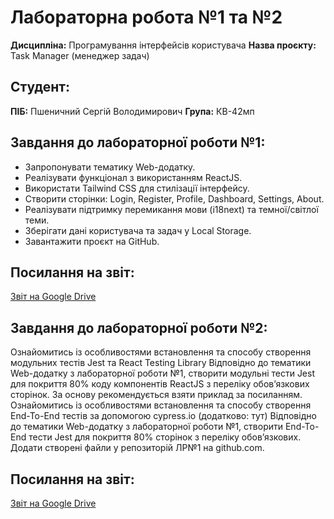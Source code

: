 # Лабораторна робота №1 та №2
**Дисципліна:** Програмування інтерфейсів користувача 
**Назва проєкту:** Task Manager (менеджер задач)

## Студент:
**ПІБ:** Пшеничний Сергій Володимирович 
**Група:** КВ-42мп  

## Завдання до лабораторної роботи №1:
- Запропонувати тематику Web-додатку.
- Реалізувати функціонал з використанням ReactJS.
- Використати Tailwind CSS для стилізації інтерфейсу.
- Створити сторінки: Login, Register, Profile, Dashboard, Settings, About.
- Реалізувати підтримку перемикання мови (i18next) та темної/світлої теми.
- Зберігати дані користувача та задач у Local Storage.
- Завантажити проєкт на GitHub.

## Посилання на звіт:
[Звіт на Google Drive](https://docs.google.com/document/d/1NWhpI98wJ6u0TZR_RcS9MSkBmGLaujtuXQ49D-yJnN4/edit?usp=sharing)

## Завдання до лабораторної роботи №2:
Ознайомитись із особливостями встановлення та способу створення модульних тестів Jest та React Testing Library
Відповідно до тематики Web-додатку з лабораторної роботи №1, створити модульні тести Jest для покриття 80% коду компонентів ReactJS з переліку обов’язкових сторінок. За основу рекомендується взяти приклад за посиланням.
Ознайомитись із особливостями встановлення та способу створення End-To-End тестів за допомогою cypress.io (додатково: тут)
Відповідно до тематики Web-додатку з лабораторної роботи №1, створити End-To-End тести Jest для покриття 80% сторінок з переліку обов’язкових.
Додати створені файли у репозиторій ЛР№1 на github.com.

## Посилання на звіт:
[Звіт на Google Drive](https://docs.google.com/document/d/1NWhpI98wJ6u0TZR_RcS9MSkBmGLaujtuXQ49D-yJnN4/edit?usp=sharing)
